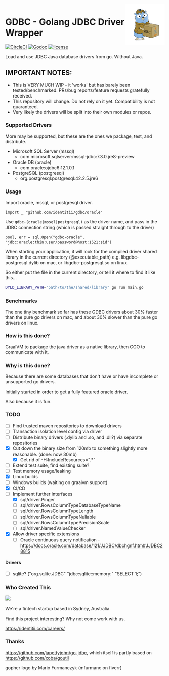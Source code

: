 

<img src="logo.png" width="25%" align="right"/>

# GDBC - Golang JDBC Driver Wrapper

[![CircleCI](https://img.shields.io/circleci/build/github/identitii/gdbc.svg?token=59c033cd63c3d550c1a21cd6bc3bef5023a09c5a)](https://circleci.com/gh/identitii/gdbc/tree/master)
[![Godoc](http://img.shields.io/badge/godoc-reference-blue.svg?style=flat)](https://godoc.org/github.com/identitii/gdbc) 
[![license](http://img.shields.io/badge/license-MIT-red.svg?style=flat)](https://raw.githubusercontent.com/identitii/gdbc/master/LICENSE)

Load and use JDBC Java database drivers from go. Without Java.

## IMPORTANT NOTES:
 - This is VERY MUCH WIP - it 'works' but has barely been tested/benchmarked. PRs/bug reports/feature requests gratefully received.
 - This repository will change. Do not rely on it yet. Compatibility is not guaranteed.
 - Very likely the drivers will be split into their own modules or repos.


### Supported Drivers

More may be supported, but these are the ones we package, test, and distribute.

- Microsoft SQL Server (mssql)
  - com.microsoft.sqlserver:mssql-jdbc:7.3.0.jre8-preview
- Oracle DB (oracle)
  - com.oracle:ojdbc6:12.1.0.1
- PostgreSQL (postgresql)
  - org.postgresql:postgresql:42.2.5.jre6

### Usage

Import oracle, mssql, or postgresql driver.

```golang
import _ "github.com/identitii/gdbc/oracle"
```

Use `gdbc-(oracle|mssql|postgresql)` as the driver name, and pass in the JDBC connection string (which is passed straight through to the driver)

```golang
pool, err = sql.Open("gdbc-oracle", "jdbc:oracle:thin:user/password@host:1521:sid")
```

When starting your application, it will look for the compiled driver shared library in the current directory (@executable_path)
e.g. libgdbc-postgresql.dylib on mac, or libgdbc-postgresql.so on linux.

So either put the file in the current directory, or tell it where to find it like this...

```bash
DYLD_LIBRARY_PATH="path/to/the/shared/library" go run main.go
```

### Benchmarks

The one tiny benchmark so far has these GDBC drivers about 30% faster than the pure go drivers on mac, and about 30% slower than the pure go drivers on linux.
 
### How is this done?

GraalVM to package the java driver as a native library, then CGO to communicate with it.

### Why is this done?

Because there are some databases that don't have or have incomplete or unsupported go drivers. 

Initially started in order to get a fully featured oracle driver.

Also because it is fun.

### TODO

 - [ ] Find trusted maven repositories to download drivers
 - [ ] Transaction isolation level config via driver
 - [ ] Distribute binary drivers (.dylib and .so, and .dll?) via separate repositories
 - [x] Cut down the binary size from 120mb to something slightly more reasonable. (done: now 30mb)
   - [x] Get rid of -H:IncludeResources=".*"
 - [ ] Extend test suite, find existing suite?
 - [ ] Test memory usage/leaking
 - [x] Linux builds
 - [ ] Windows builds (waiting on graalvm support)
 - [x] CI/CD
 - [ ] Implement further interfaces 
   - [x] sql/driver.Pinger
   - [ ] sql/driver.RowsColumnTypeDatabaseTypeName
   - [ ] sql/driver.RowsColumnTypeLength
   - [ ] sql/driver.RowsColumnTypeNullable
   - [ ] sql/driver.RowsColumnTypePrecisionScale
   - [ ] sql/driver.NamedValueChecker
 - [x] Allow driver specific extensions
   - [ ] Oracle continuous query notification - https://docs.oracle.com/database/121/JJDBC/dbchgnf.htm#JJDBC28815

#### Drivers
 - [ ] sqlite? ("org.sqlite.JDBC" "jdbc:sqlite::memory:" "SELECT 1;")

### Who Created This

<img src="https://identitii.com/wp-content/uploads/2018/12/logo_onwh.svg" width="25%">

We're a fintech startup based in Sydney, Australia. 

Find this project interesting? Why not come work with us.

https://identitii.com/careers/

### Thanks

https://github.com/japettyjohn/go-jdbc, which itself is partly based on https://github.com/xoba/goutil

gopher logo by Mario Furmanczyk (mfurmanc on fiverr)
